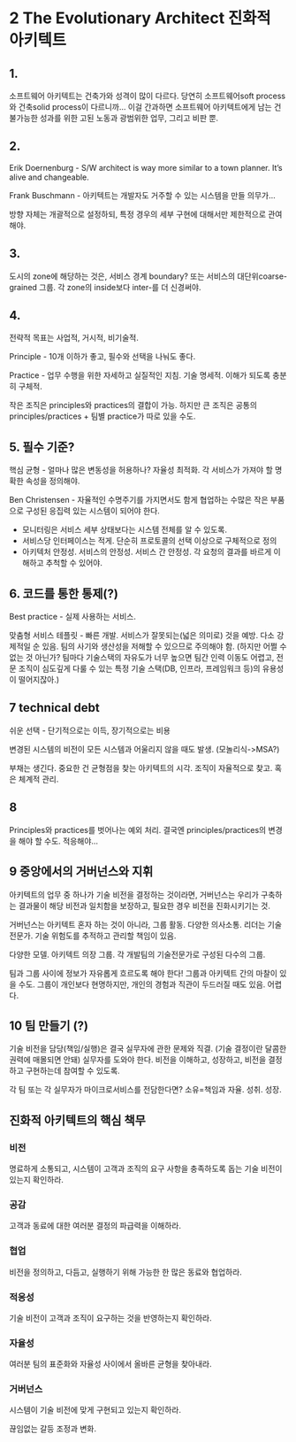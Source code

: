 # 2 The Evolutionary Architect 진화적 아키텍트

## 1. 
소프트웨어 아키텍트는 건축가와 성격이 많이 다르다. 당연히 소프트웨어soft process와 건축solid process이 다르니까… 이걸 간과하면 소프트웨어 아키텍트에게 남는 건 불가능한 성과를 위한 고된 노동과 광범위한 업무, 그리고 비판 뿐.

## 2.
Erik Doernenburg - S/W architect is way more similar to a town planner. It’s alive and changeable.

Frank Buschmann - 아키텍트는 개발자도 거주할 수 있는 시스템을 만들 의무가…

방향 자체는 개괄적으로 설정하되, 특정 경우의 세부 구현에 대해서만 제한적으로 관여해야.

## 3.
도시의 zone에 해당하는 것은, 서비스 경계 boundary? 또는 서비스의 대단위coarse-grained 그룹. 각 zone의 inside보다 inter-를 더 신경써야.

## 4.
전략적 목표는 사업적, 거시적, 비기술적.

Principle - 10개 이하가 좋고, 필수와 선택을 나눠도 좋다.

Practice - 업무 수행을 위한 자세하고 실질적인 지침. 기술 명세적. 이해가 되도록 충분히 구체적.

작은 조직은 principles와 practices의 결합이 가능. 하지만 큰 조직은 공통의 principles/practices + 팀별 practice가 따로 있을 수도.

## 5. 필수 기준?
핵심 균형 - 얼마나 많은 변동성을 허용하나? 자율성 최적화. 각 서비스가 가져야 할 명확한 속성을 정의해야.

Ben Christensen - 자율적인 수명주기를 가지면서도 함게 협업하는 수많은 작은 부품으로 구성된 응집력 있는 시스템이 되어야 한다.

- 모니터링은 서비스 세부 상태보다는 시스템 전체를 알 수 있도록.
- 서비스당 인터페이스는 적게. 단순히 프로토콜의 선택 이상으로 구체적으로 정의
- 아키텍처 안정성. 서비스의 안정성. 서비스 간 안정성. 각 요청의 결과를 바르게 이해하고 추척할 수 있어야.

## 6. 코드를 통한 통제(?)
Best practice - 실제 사용하는 서비스.

맞춤형 서비스 테플릿 - 빠른 개발. 서비스가 잘못되는(넓은 의미로) 것을 예방. 다소 강제적일 순 있음. 팀의 사기와 생산성을 저해할 수 있으므로 주의해야 함. (하지만 어쩔 수 없는 것 아닌가? 팀마다 기술스택의 자유도가 너무 높으면 팀간 인력 이동도 어렵고, 전문 조직이 심도깊게 다룰 수 있는 특정 기술 스택(DB, 인프라, 프레임워크 등)의 유용성이 떨어지잖아.)

## 7 technical debt
쉬운 선택 - 단기적으로는 이득, 장기적으로는 비용

변경된 시스템의 비전이 모든 시스템과 어울리지 않을 때도 발생. (모놀리식->MSA?)

부채는 생긴다. 중요한 건 균형점을 찾는 아키텍트의 시각. 조직이 자율적으로 찾고. 혹은 체계적 관리.

## 8
Principles와 practices를 벗어나는 예외 처리. 결국엔 principles/practices의 변경을 해야 할 수도. 적응해야…

## 9 중앙에서의 거버넌스와 지휘
아키텍트의 업무 중 하나가 기술 비전을 결정하는 것이라면, 거버넌스는 우리가 구축하는 결과물이 해당 비전과 일치함을 보장하고, 필요한 경우 비전을 진화시키기는 것.

거버넌스는 아키텍트 혼자 하는 것이 아니라, 그룹 활동. 다양한 의사소통. 리더는 기술전문가. 기술 위험도를 추적하고 관리할 책임이 있음.

다양한 모델. 아키텍트 의장 그룹. 각 개발팀의 기술전문가로 구성된 다수의 그룹. 

팀과 그룹 사이에 정보가 자유롭게 흐르도록 해야 한다! 그룹과 아키텍트 간의 마찰이 있을 수도. 그룹이 개인보다 현명하지만, 개인의 경험과 직관이 두드러질 때도 있음. 어렵다.

## 10 팀 만들기 (?)
기술 비전을 담당(책임/실행)은 결국 실무자에 관한 문제와 직결. (기술 결정이란 달콤한 권력에 매몰되면 안돼) 실무자를 도와야 한다. 비전을 이해하고, 성장하고, 비전을 결정하고 구현하는데 참여할 수 있도록.

각 팀 또는 각 실무자가 마이크로서비스를 전담한다면? 소유=책임과 자율. 성취. 성장.

## 진화적 아키텍트의 핵심 책무
### 비전
명료하게 소통되고, 시스템이 고객과 조직의 요구 사항을 충족하도록 돕는 기술 비전이 있는지 확인하라.
### 공감
고객과 동료에 대한 여러분 결정의 파급력을 이해하라.
### 협업
비전을 정의하고, 다듬고, 실행하기 위해 가능한 한 많은 동료와 협업하라.
### 적응성
기술 비전이 고객과 조직이 요구하는 것을 반영하는지 확인하라.
### 자율성
여러분 팀의 표준화와 자율성 사이에서 올바른 균형을 찾아내라.
### 거버넌스
시스템이 기술 비전에 맞게 구현되고 있는지 확인하라.

끊임없는 갈등 조정과 변화.

